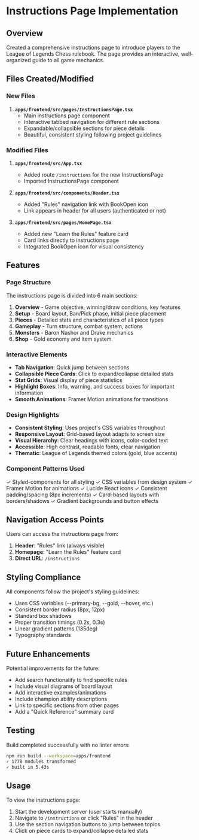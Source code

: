 # Instructions Page Implementation

## Overview
Created a comprehensive instructions page to introduce players to the League of Legends Chess rulebook. The page provides an interactive, well-organized guide to all game mechanics.

## Files Created/Modified

### New Files
1. **`apps/frontend/src/pages/InstructionsPage.tsx`**
   - Main instructions page component
   - Interactive tabbed navigation for different rule sections
   - Expandable/collapsible sections for piece details
   - Beautiful, consistent styling following project guidelines

### Modified Files
1. **`apps/frontend/src/App.tsx`**
   - Added route `/instructions` for the new InstructionsPage
   - Imported InstructionsPage component

2. **`apps/frontend/src/components/Header.tsx`**
   - Added "Rules" navigation link with BookOpen icon
   - Link appears in header for all users (authenticated or not)

3. **`apps/frontend/src/pages/HomePage.tsx`**
   - Added new "Learn the Rules" feature card
   - Card links directly to instructions page
   - Integrated BookOpen icon for visual consistency

## Features

### Page Structure
The instructions page is divided into 6 main sections:
1. **Overview** - Game objective, winning/draw conditions, key features
2. **Setup** - Board layout, Ban/Pick phase, initial piece placement
3. **Pieces** - Detailed stats and characteristics of all piece types
4. **Gameplay** - Turn structure, combat system, actions
5. **Monsters** - Baron Nashor and Drake mechanics
6. **Shop** - Gold economy and item system

### Interactive Elements
- **Tab Navigation**: Quick jump between sections
- **Collapsible Piece Cards**: Click to expand/collapse detailed stats
- **Stat Grids**: Visual display of piece statistics
- **Highlight Boxes**: Info, warning, and success boxes for important information
- **Smooth Animations**: Framer Motion animations for transitions

### Design Highlights
- **Consistent Styling**: Uses project's CSS variables throughout
- **Responsive Layout**: Grid-based layout adapts to screen size
- **Visual Hierarchy**: Clear headings with icons, color-coded text
- **Accessible**: High contrast, readable fonts, clear navigation
- **Thematic**: League of Legends themed colors (gold, blue accents)

### Component Patterns Used
✓ Styled-components for all styling
✓ CSS variables from design system
✓ Framer Motion for animations
✓ Lucide React icons
✓ Consistent padding/spacing (8px increments)
✓ Card-based layouts with borders/shadows
✓ Gradient backgrounds and button effects

## Navigation Access Points

Users can access the instructions page from:
1. **Header**: "Rules" link (always visible)
2. **Homepage**: "Learn the Rules" feature card
3. **Direct URL**: `/instructions`

## Styling Compliance

All components follow the project's styling guidelines:
- Uses CSS variables (--primary-bg, --gold, --hover, etc.)
- Consistent border radius (8px, 12px)
- Standard box shadows
- Proper transition timings (0.2s, 0.3s)
- Linear gradient patterns (135deg)
- Typography standards

## Future Enhancements

Potential improvements for the future:
- Add search functionality to find specific rules
- Include visual diagrams of board layout
- Add interactive examples/animations
- Include champion ability descriptions
- Link to specific sections from other pages
- Add a "Quick Reference" summary card

## Testing

Build completed successfully with no linter errors:
```bash
npm run build --workspace=apps/frontend
✓ 1778 modules transformed
✓ built in 5.43s
```

## Usage

To view the instructions page:
1. Start the development server (user starts manually)
2. Navigate to `/instructions` or click "Rules" in the header
3. Use the section navigation buttons to jump between topics
4. Click on piece cards to expand/collapse detailed stats

